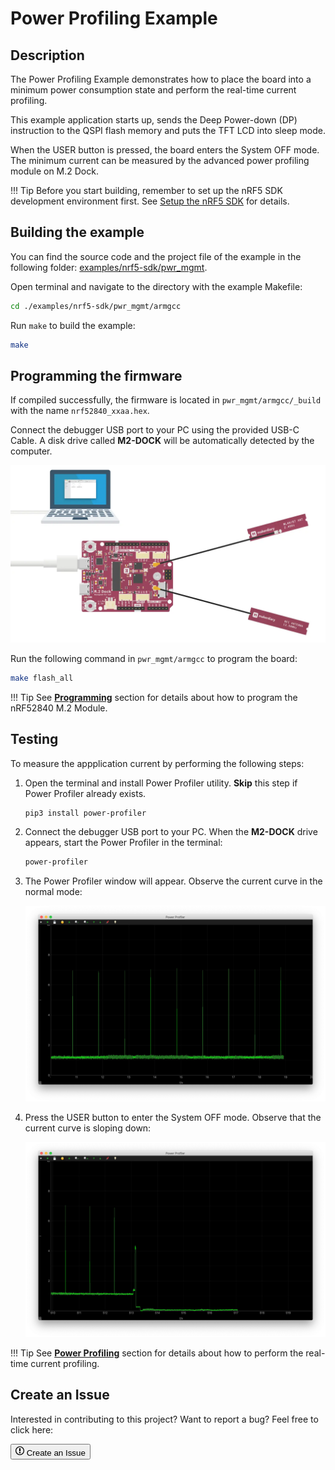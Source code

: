# Power Profiling Example

## Description

The Power Profiling Example demonstrates how to place the board into a minimum power consumption state and perform the real-time current profiling.

This example application starts up, sends the Deep Power-down (DP) instruction to the QSPI flash memory and puts the TFT LCD into sleep mode. 

When the USER button is pressed, the board enters the System OFF mode. The minimum current can be measured by the advanced power profiling module on M.2 Dock.

!!! Tip
	Before you start building, remember to set up the nRF5 SDK development environment first. See [Setup the nRF5 SDK](../setup.md) for details.


## Building the example

You can find the source code and the project file of the example in the following folder: [examples/nrf5-sdk/pwr_mgmt](https://github.com/makerdiary/nrf52840-m2-devkit/tree/master/examples/nrf5-sdk/pwr_mgmt).

Open terminal and navigate to the directory with the example Makefile:

``` sh
cd ./examples/nrf5-sdk/pwr_mgmt/armgcc
```

Run `make` to build the example:

``` sh
make
```

## Programming the firmware

If compiled successfully, the firmware is located in `pwr_mgmt/armgcc/_build` with the name `nrf52840_xxaa.hex`.

Connect the debugger USB port to your PC using the provided USB-C Cable. A disk drive called **M2-DOCK** will be automatically detected by the computer.

![](../../assets/images/programming-firmware.webp)

Run the following command in `pwr_mgmt/armgcc` to program the board:

``` sh
make flash_all
```

!!! Tip
	See **[Programming](../../programming.md)** section for details about how to program the nRF52840 M.2 Module.

## Testing

To measure the appplication current by performing the following steps:

1. Open the terminal and install Power Profiler utility. **Skip** this step if Power Profiler already exists.

	``` sh
	pip3 install power-profiler
	```

2. Connect the debugger USB port to your PC. When the **M2-DOCK** drive appears, start the Power Profiler in the terminal:

	``` sh
	power-profiler
	```

3. The Power Profiler window will appear. Observe the current curve in the normal mode:

	![](assets/images/power-profiling-normal-mode.webp)

5. Press the USER button to enter the System OFF mode. Observe that the current curve is sloping down:

	![](assets/images/power-profiling-system-off-mode.webp)


!!! Tip
	See **[Power Profiling](../../power-profiling.md)** section for details about how to perform the real-time current profiling.

## Create an Issue

Interested in contributing to this project? Want to report a bug? Feel free to click here:

<a href="https://github.com/makerdiary/nrf52840-m2-devkit/issues/new?title=nRF5%20SDK-Power%20Profiling:%20%3Ctitle%3E"><button class="md-issue-button md-issue-button--primary"><svg xmlns="http://www.w3.org/2000/svg" viewBox="0 0 14 16" width="14" height="16"><path fill-rule="evenodd" d="M7 2.3c3.14 0 5.7 2.56 5.7 5.7s-2.56 5.7-5.7 5.7A5.71 5.71 0 011.3 8c0-3.14 2.56-5.7 5.7-5.7zM7 1C3.14 1 0 4.14 0 8s3.14 7 7 7 7-3.14 7-7-3.14-7-7-7zm1 3H6v5h2V4zm0 6H6v2h2v-2z"></path></svg> Create an Issue</button></a>